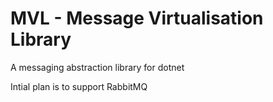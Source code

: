 # MVL - Message Virtualisation Library 

A messaging abstraction library for dotnet

Intial plan is to support RabbitMQ